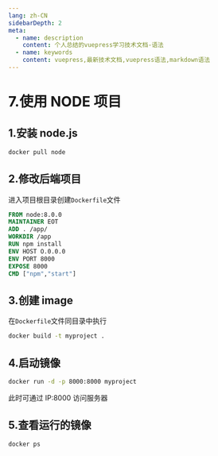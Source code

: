 ```yaml
---
lang: zh-CN
sidebarDepth: 2
meta:
  - name: description
    content: 个人总结的vuepress学习技术文档-语法
  - name: keywords
    content: vuepress,最新技术文档,vuepress语法,markdown语法
---
```


# 7.使用 NODE 项目

## 1.安装 node.js

```js
docker pull node
```

## 2.修改后端项目

进入项目根目录创建`Dockerfile`文件

```Dockerfile
FROM node:8.0.0
MAINTAINER EOT
ADD . /app/
WORKDIR /app
RUN npm install
ENV HOST O.0.0.0
ENV PORT 8000
EXPOSE 8000
CMD ["npm","start"]
```

## 3.创建 image

在`Dockerfile`文件同目录中执行

```bash
docker build -t myproject .
```

## 4.启动镜像

```bash
docker run -d -p 8000:8000 myproject
```

此时可通过 IP:8000 访问服务器

## 5.查看运行的镜像

```bash
docker ps
```
